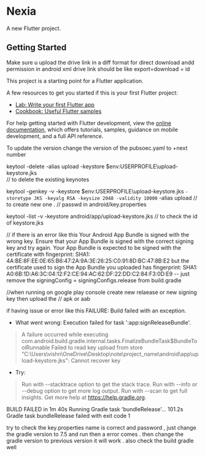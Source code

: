 # Nexia

A new Flutter project.

## Getting Started

Make sure u upload the drive link in a diff format for direct download andd permission in android xml 
drive link should be like export=download = id 

This project is a starting point for a Flutter application.

A few resources to get you started if this is your first Flutter project:

- [Lab: Write your first Flutter app](https://docs.flutter.dev/get-started/codelab)
- [Cookbook: Useful Flutter samples](https://docs.flutter.dev/cookbook)

For help getting started with Flutter development, view the
[online documentation](https://docs.flutter.dev/), which offers tutorials,
samples, guidance on mobile development, and a full API reference.

To update the version change the version of the pubsoec.yaml to +next number 

keytool -delete -alias upload -keystore $env:USERPROFILE\upload-keystore.jks  
// to delete the existing keynotes 

keytool -genkey -v -keystore $env:USERPROFILE\upload-keystore.jks `
        -storetype JKS -keyalg RSA -keysize 2048 -validity 10000 `
         -alias upload
// to create new one .
// passwd in android/key.properties

keytool -list -v -keystore android/app/upload-keystore.jks
// to check the id of keystore.jks

// if there is an error like this Your Android App Bundle is signed with the wrong key. Ensure that your App Bundle is signed with the correct signing key and try again. Your App Bundle is expected to be signed with the certificate with fingerprint:
SHA1: 4A:BE:8F:EE:0E:65:B6:47:2A:9A:3E:26:25:C0:91:8D:BC:47:8B:E2
but the certificate used to sign the App Bundle you uploaded has fingerprint:
SHA1: A0:6B:1D:A6:3C:04:12:F2:CE:94:AC:62:DF:22:DD:C2:84:F3:0D:E9
 -- just remove the signingConfig = signingConfigs.release from build.gradle

//when running on google play console create new relaease or new signing key  then upload the 
// apk or aab

if having issue or error like this 
FAILURE: Build failed with an exception.

* What went wrong:
Execution failed for task ':app:signReleaseBundle'.
> A failure occurred while executing com.android.build.gradle.internal.tasks.FinalizeBundleTask$BundleToolRunnable
   > Failed to read key upload from store "C:\Users\vishn\OneDrive\Desktop\note\project_name\android\app\upload-keystore.jks": Cannot recover key

* Try:
> Run with --stacktrace option to get the stack trace.
> Run with --info or --debug option to get more log output.
> Run with --scan to get full insights.
> Get more help at https://help.gradle.org.

BUILD FAILED in 1m 40s
Running Gradle task 'bundleRelease'...                            101.2s
Gradle task bundleRelease failed with exit code 1 


try to check the key.properties name is correct and password , just change the gradle version to 7.5 and run then a error comes . then change the gradle version to previous version it will work . also check the build gradle well